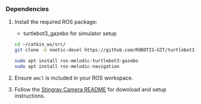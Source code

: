 

### Dependencies

1. Install the required ROS package:
   - turtlebot3_gazebo for simulator setup
   
    ```bash
    cd ~/catkin_ws/src/
    git clone -b noetic-devel https://github.com/ROBOTIS-GIT/turtlebot3_simulations.git

    sudo apt install ros-melodic-turtlebot3-gazebo
    sudo apt install ros-melodic-navigation
    ```

3. Ensure `amcl` is included in your ROS workspace.

4. Follow the [Stingray Camera README](https://gitlab.com/HCRLab/stingray-robotics/stingray_camera/-/tree/main?ref_type=heads) for download and setup instructions.

